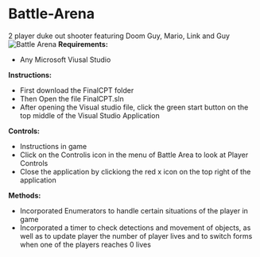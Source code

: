 # Battle-Arena
2 player duke out shooter featuring Doom Guy, Mario, Link and Guy 
![Battle Arena](https://user-images.githubusercontent.com/69814148/105613635-b9931f80-5d91-11eb-8686-e55c327c11e1.png)
__Requirements:__ 
- Any Microsoft Viusal Studio  

 __Instructions:__
- First download the FinalCPT folder
- Then Open the file FinalCPT.sln
- After opening the Visual studio file, click the green start button on the top middle of the Visual Studio Application

__Controls:__ 
- Instructions in game
- Click on the Controlis icon in the menu of Battle Area to look at Player Controls
- Close the application by clickiong the red x icon on the top right of the application

__Methods:__ 
- Incorporated Enumerators to handle certain situations of the player in game
- Incorporated a timer to check detections and movement of objects, as well as to update player the number of player lives and to switch forms when one of the players reaches 0 lives
